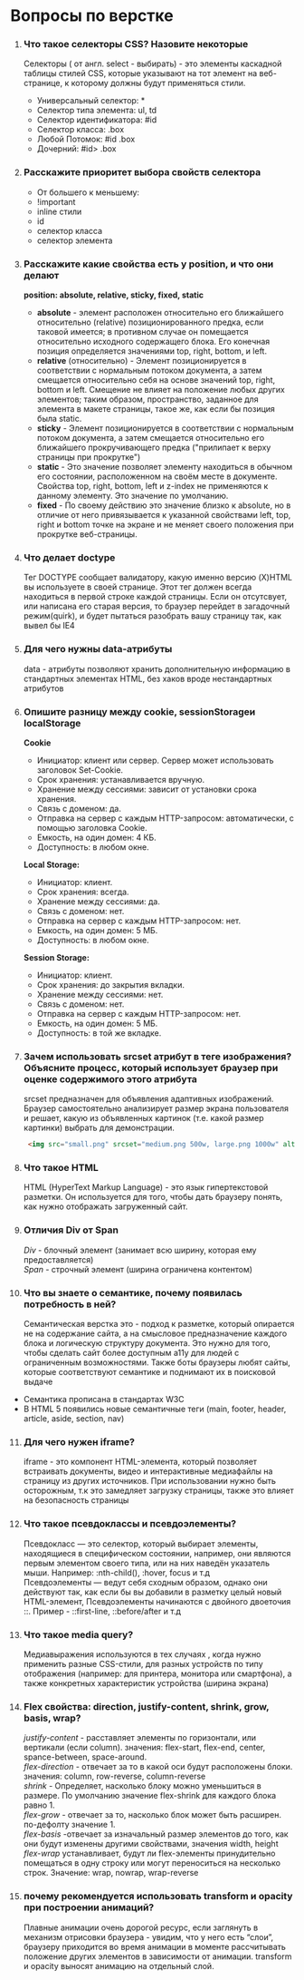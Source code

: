 # Вопросы по верстке

1. ### Что такое селекторы CSS? Назовите некоторые

    Селекторы ( от англ. select - выбирать) - это элементы каскадной таблицы стилей CSS, которые указывают на тот элемент на веб-странице, к которому должны будут применяться стили.

      - Универсальный селектор: \*
      - Селектор типа элемента: ul, td
      - Селектор идентификатора: #id
      - Селектор класса: .box
      - Любой Потомок: #id .box
      - Дочерний: #id> .box

2. ### Расскажите приоритет выбора свойств селектора

     - От большего к меньшему:
     - !important
     - inline стили
     - id
     - селектор класса
     - селектор элемента

3. ### Расскажите какие свойства есть у position, и что они делают

    __position: absolute, relative, sticky, fixed, static__
     - __absolute__ - элемент расположен относительно его ближайшего относительно (relative) позиционированного предка, если таковой имеется; в противном случае он помещается относительно исходного содержащего блока. Его конечная позиция определяется значениями top, right, bottom, и left.
     - __relative__ (относительно) - Элемент позиционируется в соответствии с нормальным потоком документа, а затем смещается относительно себя на основе значений top, right, bottom и left. Смещение не влияет на положение любых других элементов; таким образом, пространство, заданное для элемента в макете страницы, такое же, как если бы позиция была static.
     - __sticky__ - Элемент позиционируется в соответствии с нормальным потоком документа, а затем смещается относительно его ближайшего прокручивающего предка ("прилипает к верху страницы при прокрутке")
     - __static__ - Это значение позволяет элементу находиться в обычном его состоянии, расположенном на своём месте в документе. Свойства top, right, bottom, left и z-index не применяются к данному элементу. Это значение по умолчанию.
     - __fixed__ - По своему действию это значение близко к absolute, но в отличие от него привязывается к указанной свойствами left, top, right и bottom точке на экране и не меняет своего положения при прокрутке веб-страницы.

4. ### Что делает doctype

    Тег DOCTYPE сообщает валидатору, какую именно версию (X)HTML вы используете в своей странице. Этот тег должен всегда находиться в первой строке каждой страницы. Если он отсутсвует, или написана его старая версия, то браузер перейдет в загадочный режим(quirk), и будет пытаться разобрать вашу страницу так, как вывел бы IE4

5. ### Для чего нужны data-атрибуты

    data - атрибуты позволяют хранить дополнительную информацию в стандартных элементах HTML, без хаков вроде нестандартных атрибутов

6. ### Опишите разницу между cookie, sessionStorageи localStorage

    __Cookie__

    - Инициатор: клиент или сервер. Сервер может использовать заголовок Set-Cookie.
    - Срок хранения: устанавливается вручную.
    - Хранение между сессиями: зависит от установки срока хранения.
    - Связь с доменом: да.
    - Отправка на сервер с каждым HTTP-запросом: автоматически, с помощью заголовка Cookie.
    - Емкость, на один домен: 4 КБ.
    - Доступность: в любом окне.

   __Local Storage:__

    - Инициатор: клиент.
    - Срок хранения: всегда.
    - Хранение между сессиями: да.
    - Связь с доменом: нет.
    - Отправка на сервер с каждым HTTP-запросом: нет.
    - Емкость, на один домен: 5 МБ.
    - Доступность: в любом окне.

   __Session Storage:__

    - Инициатор: клиент.
    - Срок хранения: до закрытия вкладки.
    - Хранение между сессиями: нет.
    - Связь с доменом: нет.
    - Отправка на сервер с каждым HTTP-запросом: нет.
    - Емкость, на один домен: 5 МБ.
    - Доступность: в той же вкладке.

7. ### Зачем использовать srcset атрибут в теге изображения? Объясните процесс, который использует браузер при оценке содержимого этого атрибута

    srcset предназначен для объявления адаптивных изображений. Браузер самостоятельно анализирует размер экрана пользователя и решает, какую из объявленных картинок (т.е. какой размер картинки) выбрать для демонстрации.

    ```html
     <img src="small.png" srcset="medium.png 500w, large.png 1000w" alt="img">
    ```

8. ### Что такое HTML

    HTML (HyperText Markup Language) - это язык гипертекстовой разметки. Он используется для того, чтобы дать браузеру понять, как нужно отображать загруженный сайт.

9. ### Отличия Div от Span

    _Div_ - блочный элемент (занимает всю ширину, которая ему предоставляется)  
    _Span_ - строчный элемент (ширина ограничена контентом)

10. ### Что вы знаете о семантике, почему появилась потребность в ней?

    Семантическая верстка это - подход к разметке, который опирается не на содержание сайта, а на смысловое предназначение каждого блока и логическую структуру документа. Это нужно для того, чтобы сделать сайт более доступным a11y для людей с ограниченным возможностями. Также боты браузеры любят сайты, которые соответствуют семантике и поднимают их в поисковой выдаче

- Семантика прописана в стандартах W3C
- В HTML 5 появились новые семантичные теги (main, footer, header, article, aside, section, nav)

11. ### Для чего нужен iframe?

    iframe - это компонент HTML-элемента, который позволяет встраивать документы, видео и интерактивные медиафайлы на страницу из других источников. При использовании нужно быть осторожным, т.к это замедляет загрузку страницы, также это влияет на безопасность страницы

12. ### Что такое псевдоклассы и псевдоэлементы?

    Псевдокласс — это селектор, который выбирает элементы, находящиеся в специфическом состоянии, например, они являются первым элементом своего типа, или на них наведён указатель мыши. Например: :nth-child(), :hover, focus и т.д  
    Псевдоэлементы — ведут себя сходным образом, однако они действуют так, как если бы вы добавили в разметку целый новый HTML-элемент, Псевдоэлементы начинаются с двойного двоеточия ::. Пример - ::first-line, ::before/after и т.д

13. ### Что такое media query?

    Медиавыражения используются в тех случаях , когда нужно применить разные CSS-стили, для разных устройств по типу отображения (например: для принтера, монитора или смартфона), а также конкретных характеристик устройства (ширина экрана)

14. ### Flex свойства: direction, justify-content, shrink, grow, basis, wrap?

    _justify-content_ - расставляет элементы по горизонтали, или вертикали (если column). значения: flex-start, flex-end, center, spance-between, space-around.  
    _flex-direction_ - отвечает за то в какой оси будут расположены блоки. значения: column, row-reverse, column-reverse  
    _shrink_ - Определяет, насколько блоку можно уменьшиться в размере. По умолчанию значение flex-shrink для каждого блока равно 1.  
    _flex-grow_ - отвечает за то, насколько блок может быть расширен. по-дефолту значение 1.  
    _flex-basis_ -отвечает за изначальный размер элементов до того, как они будут изменены другими свойствами, значения width, height  
    _flex-wrap_ устанавливает, будут ли flex-элементы принудительно помещаться в одну строку или могут переноситься на несколько строк. Значение: wrap, nowrap, wrap-reverse

15. ### почему рекомендуется использовать transform и opacity при построении анимаций?
    Плавные анимации очень дорогой ресурс, если заглянуть в механизм отрисовки браузера - увидим, что у него есть “слои”, браузеру приходится во время анимации в моменте рассчитывать положение других элементов в зависимости от анимации. transform и opacity выносят анимацию на отдельный слой.
